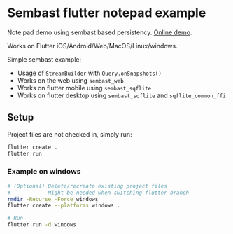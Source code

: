 # Sembast flutter notepad example

Note pad demo using sembast based persistency. [Online demo](https://alextekartik.github.io/flutter_app_example/notepad_sembast/).

Works on Flutter iOS/Android/Web/MacOS/Linux/windows.

Simple sembast example:
* Usage of `StreamBuilder` with `Query.onSnapshots()`
* Works on the web using `sembast_web`
* Works on flutter mobile using `sembast_sqflite`
* Works on flutter desktop using `sembast_sqflite` and `sqflite_common_ffi`

## Setup

Project files are not checked in, simply run:

```bash
flutter create .
flutter run
```

### Example on windows

```bash
# (Optional) Delete/recreate existing project files
#            Might be needed when switching flutter branch
rmdir -Recurse -Force windows
flutter create --platforms windows .

# Run
flutter run -d windows
```